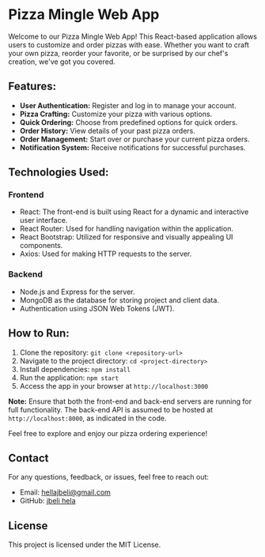 # Pizza Mingle Web App
Welcome to our Pizza Mingle Web App! This React-based application allows users to customize and order pizzas with ease. Whether you want to craft your own pizza, reorder your favorite, or be surprised by our chef's creation, we've got you covered.

## Features:

- **User Authentication:** Register and log in to manage your account.
- **Pizza Crafting:** Customize your pizza with various options.
- **Quick Ordering:** Choose from predefined options for quick orders.
- **Order History:** View details of your past pizza orders.
- **Order Management:** Start over or purchase your current pizza orders.
- **Notification System:** Receive notifications for successful purchases.

## Technologies Used:

### Frontend

-	React: The front-end is built using React for a dynamic and interactive user interface.
-	React Router: Used for handling navigation within the application.
-	React Bootstrap: Utilized for responsive and visually appealing UI components.
-	Axios: Used for making HTTP requests to the server.

### Backend

- Node.js and Express for the server.
- MongoDB as the database for storing project and client data.
- Authentication using JSON Web Tokens (JWT).

## How to Run:

1. Clone the repository: `git clone <repository-url>`
2. Navigate to the project directory: `cd <project-directory>`
3. Install dependencies: `npm install`
4. Run the application: `npm start`
5. Access the app in your browser at `http://localhost:3000`

**Note:** Ensure that both the front-end and back-end servers are running for full functionality. The back-end API is assumed to be hosted at `http://localhost:8000`, as indicated in the code.

Feel free to explore and enjoy our pizza ordering experience!

## Contact

For any questions, feedback, or issues, feel free to reach out:

- Email: [hellajbeli@gmail.com](mailto:hellajbeli@gmail.com)
- GitHub: [jbeli hela](https://github.com/GE3ka)

## License

This project is licensed under the MIT License.
